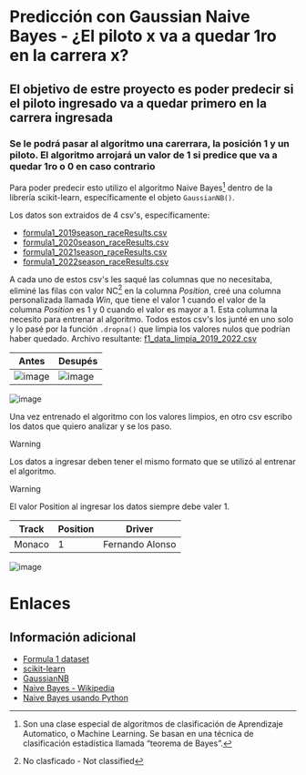 # Predicción con Gaussian Naive Bayes - ¿El piloto x va a quedar 1ro en la carrera x?
## El objetivo de estre proyecto es poder predecir si el piloto ingresado va a quedar primero en la carrera ingresada
### Se le podrá pasar al algoritmo una carerrara, la posición 1 y un piloto. El algoritmo arrojará un valor de 1 si predice que va a quedar 1ro o 0 en caso contrario

Para poder predecir esto utilizo el algoritmo Naive Bayes[^1] dentro de la librería scikit-learn, específicamente el objeto `GaussianNB()`.

Los datos son extraidos de 4 csv's, específicamente:
  - [formula1_2019season_raceResults.csv](https://github.com/Lauthy02/Prediccion-con-Python/blob/d072131111a2a5135be915d4303df0eb175d3279/Ganador%20de%20la%20carrera%20-%20Bayes/csvs_f1/formula1_2019season_raceResults.csv)
  - [formula1_2020season_raceResults.csv](https://github.com/Lauthy02/Prediccion-con-Python/blob/38cce5eba96603ff1c364d9ba999471a9038b691/Ganador%20de%20la%20carrera%20-%20Bayes/csvs_f1/formula1_2020season_raceResults.csv)
  - [formula1_2021season_raceResults.csv](https://github.com/Lauthy02/Prediccion-con-Python/blob/38cce5eba96603ff1c364d9ba999471a9038b691/Ganador%20de%20la%20carrera%20-%20Bayes/csvs_f1/formula1_2021season_raceResults.csv)
  - [formula1_2022season_raceResults.csv](https://github.com/Lauthy02/Prediccion-con-Python/blob/38cce5eba96603ff1c364d9ba999471a9038b691/Ganador%20de%20la%20carrera%20-%20Bayes/csvs_f1/formula1_2022season_raceResults.csv)

A cada uno de estos csv's les saqué las columnas que no necesitaba, eliminé las filas con valor NC[^2] en la columna *Position*, creé una columna personalizada llamada *Win*, que tiene el valor 1 cuando el valor de la columna *Position* es 1 y 0 cuando el valor es mayor a 1. Esta columna la necesito para entrenar al algoritmo. 
Todos estos csv's los junté en uno solo y lo pasé por la función `.dropna()` que limpia los valores nulos que podrían haber quedado. Archivo resultante: [f1_data_limpia_2019_2022.csv](https://github.com/Lauthy02/Prediccion-con-Python/blob/38cce5eba96603ff1c364d9ba999471a9038b691/Ganador%20de%20la%20carrera%20-%20Bayes/csvs_f1_limpios/f1_data_limpia_2019_2022.csv)

| Antes | Desupés |
| --- | --- |
| ![image](https://github.com/Lauthy02/Prediccion-con-Python/assets/66260747/3bde0833-0dc4-4bac-868e-60c212d39407) | ![image](https://github.com/Lauthy02/Prediccion-con-Python/assets/66260747/85fc8072-faf1-4f3f-a204-da531978fcaf) |

![image](https://github.com/Lauthy02/Prediccion-con-Python/assets/66260747/491bccd0-3525-42b4-9520-66d4c0662af1)

Una vez entrenado el algoritmo con los valores limpios, en otro csv escribo los datos que quiero analizar y se los paso.

> [!WARNING]
> Los datos a ingresar deben tener el mismo formato que se utilizó al entrenar el algoritmo.

> [!WARNING]
> El valor Position al ingresar los datos siempre debe valer 1.

| Track | Position | Driver |
| --- | --- | --- |
| Monaco | 1 | Fernando Alonso |

![image](https://github.com/Lauthy02/Prediccion-con-Python/assets/66260747/877634f2-35d0-4444-9ce3-0e3a8ac19421)

# Enlaces
## Información adicional
  - [Formula 1 dataset](https://github.com/toUpperCase78/formula1-datasets)
  - [scikit-learn](https://scikit-learn.org/stable/)
  - [GaussianNB](https://scikit-learn.org/stable/modules/generated/sklearn.naive_bayes.GaussianNB.html#sklearn.naive_bayes.GaussianNB)
  - [Naive Bayes - Wikipedia](https://es.wikipedia.org/wiki/Clasificador_bayesiano_ingenuo)
  - [Naive Bayes usando Python](https://www.aprendemachinelearning.com/?s=bayes)

[^1]: Son una clase especial de algoritmos de clasificación de Aprendizaje Automatico, o Machine Learning. Se basan en una técnica de clasificación estadística llamada “teorema de Bayes”.
[^2]: No clasficado - Not classified

